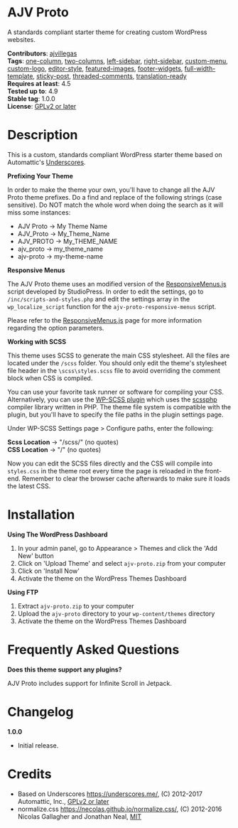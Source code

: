 # AJV Proto

A standards compliant starter theme for creating custom WordPress websites.

**Contributors**: [ajvillegas](http://profiles.wordpress.org/ajvillegas)  
**Tags**: [one-column](http://wordpress.org/themes/tags/one-column), [two-columns](http://wordpress.org/themes/tags/two-columns), [left-sidebar](http://wordpress.org/themes/tags/left-sidebar), [right-sidebar](http://wordpress.org/themes/tags/right-sidebar), [custom-menu](http://wordpress.org/themes/tags/custom-menu), [custom-logo](http://wordpress.org/themes/tags/custom-logo), [editor-style](http://wordpress.org/themes/tags/editor-style), [featured-images](http://wordpress.org/themes/tags/featured-images), [footer-widgets](http://wordpress.org/themes/tags/footer-widgets), [full-width-template](http://wordpress.org/themes/tags/full-width-template), [sticky-post](http://wordpress.org/themes/tags/sticky-post), [threaded-comments](http://wordpress.org/themes/tags/threaded-comments), [translation-ready](http://wordpress.org/themes/tags/translation-ready)  
**Requires at least**: 4.5  
**Tested up to**: 4.9  
**Stable tag**: 1.0.0  
**License**: [GPLv2 or later](http://www.gnu.org/licenses/gpl-2.0.html)

# Description

This is a custom, standards compliant WordPress starter theme based on Automattic's [Underscores](https://github.com/Automattic/_s).

**Prefixing Your Theme**

In order to make the theme your own, you'll have to change all the AJV Proto theme prefixes. Do a find and replace of the following strings (case sensitive). Do NOT match the whole word when doing the search as it will miss some instances:

* AJV Proto -> My Theme Name
* AJV_Proto -> My_Theme_Name
* AJV_PROTO -> My_THEME_NAME
* ajv_proto -> my_theme_name
* ajv-proto -> my-theme-name

**Responsive Menus**

The AJV Proto theme uses an modified version of the [ResponsiveMenus.js](https://github.com/copyblogger/responsive-menus) script developed by StudioPress. In order to edit the settings, go to `/inc/scripts-and-styles.php` and edit the settings array in the `wp_localize_script` function for the `ajv-proto-responsive-menus` script.

Please refer to the [ResponsiveMenus.js](https://github.com/copyblogger/responsive-menus) page for more information regarding the option parameters.

**Working with SCSS**

This theme uses SCSS to generate the main CSS stylesheet. All the files are located under the `/scss` folder. You should only edit the theme's stylesheet file header in the `\scss\styles.scss` file to avoid overriding the comment block when CSS is compiled.

You can use your favorite task runner or software for compiling your CSS. Alternatively, you can use the [WP-SCSS plugin](https://wordpress.org/plugins/wp-scss/) which uses the [scssphp](https://github.com/leafo/scssphp) compiler library written in PHP. The theme file system is compatible with the plugin, but you'll have to specify the file paths in the plugin settings page.

Under WP-SCSS Settings page > Configure paths, enter the following:

**Scss Location** -> "/scss/" (no quotes)  
**CSS Location**  -> "/" (no quotes)

Now you can edit the SCSS files directly and the CSS will compile into `styles.css` in the theme root every time the page is reloaded in the front-end. Remember to clear the browser cache afterwards to make sure it loads the latest CSS.

# Installation

**Using The WordPress Dashboard**

1. In your admin panel, go to Appearance > Themes and click the 'Add New' button
2. Click on 'Upload Theme' and select `ajv-proto.zip` from your computer
3. Click on 'Install Now'
4. Activate the theme on the WordPress Themes Dashboard

**Using FTP**

1. Extract `ajv-proto.zip` to your computer
2. Upload the `ajv-proto` directory to your `wp-content/themes` directory
3. Activate the theme on the WordPress Themes Dashboard

# Frequently Asked Questions

**Does this theme support any plugins?**

AJV Proto includes support for Infinite Scroll in Jetpack.

# Changelog

**1.0.0**
* Initial release.

# Credits

* Based on Underscores https://underscores.me/, (C) 2012-2017 Automattic, Inc., [GPLv2 or later](https://www.gnu.org/licenses/gpl-2.0.html)
* normalize.css https://necolas.github.io/normalize.css/, (C) 2012-2016 Nicolas Gallagher and Jonathan Neal, [MIT](https://opensource.org/licenses/MIT)
